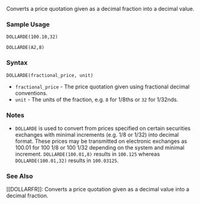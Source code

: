 Converts a price quotation given as a decimal fraction into a decimal value.

### Sample Usage

`DOLLARDE(100.10,32)`

`DOLLARDE(A2,8)`

### Syntax

`DOLLARDE(fractional_price, unit)`

* `fractional_price` - The price quotation given using fractional decimal conventions.
* `unit` - The units of the fraction, e.g. `8` for 1/8ths or `32` for 1/32nds.

### Notes

* `DOLLARDE` is used to convert from prices specified on certain securities exchanges with minimal increments (e.g. 1/8 or 1/32) into decimal format. These prices may be transmitted on electronic exchanges as 100.01 for 100 1/8 or 100 1/32 depending on the system and minimal increment. `DOLLARDE(100.01,8)` results in `100.125` whereas `DOLLARDE(100.01,32)` results in `100.03125`.

### See Also

[[DOLLARFR]]: Converts a price quotation given as a decimal value into a decimal fraction.
